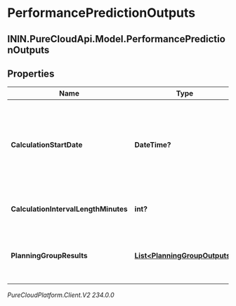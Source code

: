 # PerformancePredictionOutputs

## ININ.PureCloudApi.Model.PerformancePredictionOutputs

## Properties

|Name | Type | Description | Notes|
|------------ | ------------- | ------------- | -------------|
| **CalculationStartDate** | **DateTime?** | Date as an ISO-8601 string, corresponding to the beginning of the performance prediction results | |
| **CalculationIntervalLengthMinutes** | **int?** | Interval length of the response metrics | |
| **PlanningGroupResults** | [**List&lt;PlanningGroupOutputs&gt;**](PlanningGroupOutputs) | List of planning group level performance prediction results | |



_PureCloudPlatform.Client.V2 234.0.0_
